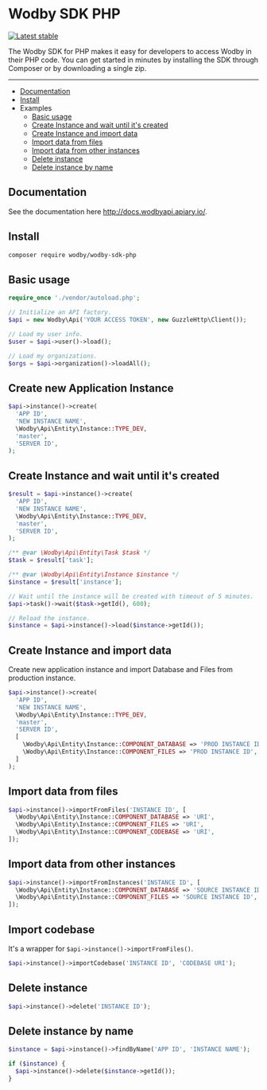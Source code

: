 # Wodby SDK PHP

[![Latest stable](https://img.shields.io/packagist/v/wodby/wodby-sdk-php.svg)](https://packagist.org/packages/wodby/wodby-sdk-php)

The Wodby SDK for PHP makes it easy for developers to access Wodby in their PHP code. You can get started in minutes by installing the SDK through Composer or by downloading a single zip. 

---

* [Documentation](#documentation)
* [Install](#install)
* Examples
    * [Basic usage](#basic-usage)
    * [Create Instance and wait until it's created](#create-instance-and-wait-until-it's-created)
    * [Create Instance and import data](#create-instance-and-import-data)
    * [Import data from files](#import-data-from-files)
    * [Import data from other instances](#import-data-from-other-instances)
    * [Delete instance](#delete-instance)
    * [Delete instance by name](#delete-instance-by-name)


## Documentation

See the documentation here http://docs.wodbyapi.apiary.io/.

## Install

```bash
composer require wodby/wodby-sdk-php
```

## Basic usage

```php
require_once './vendor/autoload.php';

// Initialize an API factory.
$api = new Wodby\Api('YOUR ACCESS TOKEN', new GuzzleHttp\Client());

// Load my user info.
$user = $api->user()->load();

// Load my organizations.
$orgs = $api->organization()->loadAll();
```

## Create new Application Instance

```php
$api->instance()->create(
  'APP ID',
  'NEW INSTANCE NAME',
  \Wodby\Api\Entity\Instance::TYPE_DEV,
  'master',
  'SERVER ID',
);
```

## Create Instance and wait until it's created

```php
$result = $api->instance()->create(
  'APP ID',
  'NEW INSTANCE NAME',
  \Wodby\Api\Entity\Instance::TYPE_DEV,
  'master',
  'SERVER ID',
);

/** @var \Wodby\Api\Entity\Task $task */
$task = $result['task'];

/** @var \Wodby\Api\Entity\Instance $instance */
$instance = $result['instance'];

// Wait until the instance will be created with timeout of 5 minutes.
$api->task()->wait($task->getId(), 600);

// Reload the instance.
$instance = $api->instance()->load($instance->getId());
```

## Create Instance and import data

Create new application instance and import Database and Files from production instance.

```php
$api->instance()->create(
  'APP ID',
  'NEW INSTANCE NAME',
  \Wodby\Api\Entity\Instance::TYPE_DEV,
  'master',
  'SERVER ID',
  [
    \Wodby\Api\Entity\Instance::COMPONENT_DATABASE => 'PROD INSTANCE ID',
    \Wodby\Api\Entity\Instance::COMPONENT_FILES => 'PROD INSTANCE ID',
  ]
);
```

## Import data from files

```php
$api->instance()->importFromFiles('INSTANCE ID', [
  \Wodby\Api\Entity\Instance::COMPONENT_DATABASE => 'URI',
  \Wodby\Api\Entity\Instance::COMPONENT_FILES => 'URI',
  \Wodby\Api\Entity\Instance::COMPONENT_CODEBASE => 'URI',
]);
```

## Import data from other instances

```php
$api->instance()->importFromInstances('INSTANCE ID', [
  \Wodby\Api\Entity\Instance::COMPONENT_DATABASE => 'SOURCE INSTANCE ID',
  \Wodby\Api\Entity\Instance::COMPONENT_FILES => 'SOURCE INSTANCE ID',
]);
```

## Import codebase

It's a wrapper for `$api->instance()->importFromFiles()`.

```php
$api->instance()->importCodebase('INSTANCE ID', 'CODEBASE URI');
```

## Delete instance

```php
$api->instance()->delete('INSTANCE ID');
```

## Delete instance by name

```php
$instance = $api->instance()->findByName('APP ID', 'INSTANCE NAME');

if ($instance) {
  $api->instance()->delete($instance->getId());
}
```
